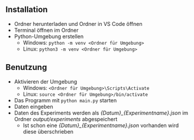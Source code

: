 ## Installation
- Ordner herunterladen und Ordner in VS Code öffnen
- Terminal öffnen im Ordner
- Python-Umgebung erstellen
    - Windows: `python -m venv <Ordner für Umgebung>`
    - Linux:  `python3 -m venv <Ordner für Umgebung>`

## Benutzung
- Aktivieren der Umgebung
    - Windows: `<Ordner für Umgebung>\Scripts\Activate`
    - Linux: `source <Ordner für Umgebung>/bin/activate`
- Das Programm mit `python main.py` starten
- Daten eingeben
- Daten des Experiments werden als *{Datum}_{Experimentname}.json* im Ordner *output/experiments* abgespeichert
    - Ist schon eine *{Datum}_{Experimentname}.json* vorhanden wird diese überschrieben